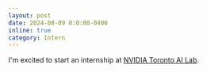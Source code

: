 ```yaml
---
layout: post
date: 2024-08-09 0:0:00-0400
inline: true
category: Intern
---
```


I'm excited to start an internship at [NVIDIA Toronto AI Lab](https://research.nvidia.com/labs/toronto-ai/). 